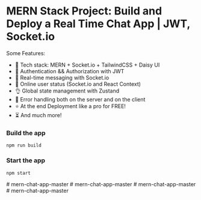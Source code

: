 # MERN Stack Project: Build and Deploy a Real Time Chat App | JWT, Socket.io

 
Some Features:

-   🌟 Tech stack: MERN + Socket.io + TailwindCSS + Daisy UI
-   🎃 Authentication && Authorization with JWT
-   👾 Real-time messaging with Socket.io
-   🚀 Online user status (Socket.io and React Context)
-   👌 Global state management with Zustand
-   🐞 Error handling both on the server and on the client
-   ⭐ At the end Deployment like a pro for FREE!
-   ⏳ And much more!
 
### Build the app

```shell
npm run build
```

### Start the app

```shell
npm start
```
#   m e r n - c h a t - a p p - m a s t e r 
 
 #   m e r n - c h a t - a p p - m a s t e r 
 
 #   m e r n - c h a t - a p p - m a s t e r  
 #   m e r n - c h a t - a p p - m a s t e r  
 